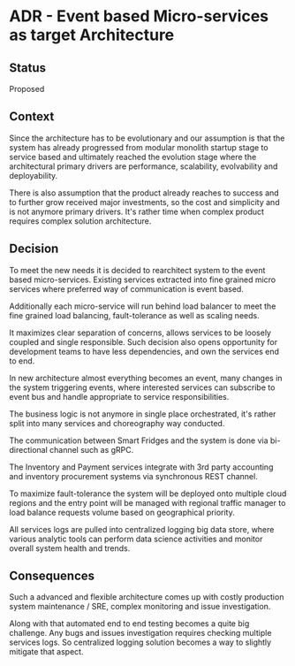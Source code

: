 # ADR - Event based Micro-services as target Architecture

## Status

Proposed

## Context

Since the architecture has to be evolutionary and our assumption is that the system has already progressed from modular monolith startup stage to service based and ultimately reached the evolution stage where the architectural primary drivers are performance, scalability, evolvability and deployability. 

There is also assumption that the product already reaches to success and to further grow received major investments, so the cost and simplicity and is not anymore primary drivers. It's rather time when complex product requires complex solution architecture. 

## Decision

To meet the new needs it is decided to rearchitect system to the event based micro-services. Existing services extracted into fine grained micro services where preferred way of communication is event based. 

Additionally each micro-service will run behind load balancer to meet the fine grained load balancing, fault-tolerance as well as scaling needs. 

It maximizes clear separation of concerns, allows services to be loosely coupled and single responsible. Such decision also opens opportunity for development teams to have less dependencies, and own the services end to end. 

In new architecture almost everything becomes an event, many changes in the system triggering events, where interested services can subscribe to event bus and handle appropriate to service responsibilities.

The business logic is not anymore in single place orchestrated, it's rather split into many services and choreography way conducted.

The communication between Smart Fridges and the system is done via bi-directional channel such as gRPC. 

The Inventory and Payment services integrate with 3rd party accounting and inventory procurement systems via synchronous REST channel.

To maximize fault-tolerance the system will be deployed onto multiple cloud regions and the entry point will be managed with regional traffic manager to load balance requests volume based on geographical priority.

All services logs are pulled into centralized logging big data store, where various analytic tools can perform data science activities and monitor overall system health and trends. 

## Consequences

Such a advanced and flexible architecture comes up with costly production system maintenance / SRE, complex monitoring and issue investigation.

Along with that automated end to end testing becomes a quite big challenge. Any bugs and issues investigation requires checking multiple services logs. So centralized logging solution becomes a way to slightly mitigate that aspect.